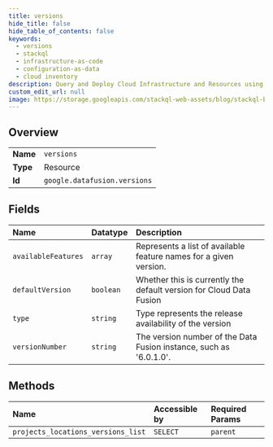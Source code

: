 ```yaml
---
title: versions
hide_title: false
hide_table_of_contents: false
keywords:
  - versions
  - stackql
  - infrastructure-as-code
  - configuration-as-data
  - cloud inventory
description: Query and Deploy Cloud Infrastructure and Resources using SQL
custom_edit_url: null
image: https://storage.googleapis.com/stackql-web-assets/blog/stackql-blog-post-featured-image.png
---
```

  
    

## Overview
<table><tbody>
<tr><td><b>Name</b></td><td><code>versions</code></td></tr>
<tr><td><b>Type</b></td><td>Resource</td></tr>
<tr><td><b>Id</b></td><td><code>google.datafusion.versions</code></td></tr>
</tbody></table>

## Fields
| Name | Datatype | Description |
|:-----|:---------|:------------|
| `availableFeatures` | `array` | Represents a list of available feature names for a given version. |
| `defaultVersion` | `boolean` | Whether this is currently the default version for Cloud Data Fusion |
| `type` | `string` | Type represents the release availability of the version |
| `versionNumber` | `string` | The version number of the Data Fusion instance, such as '6.0.1.0'. |
## Methods
| Name | Accessible by | Required Params |
|:-----|:--------------|:----------------|
| `projects_locations_versions_list` | `SELECT` | `parent` |
